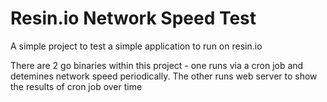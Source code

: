 # Resin.io Network Speed Test

A simple project to test a simple application to run on resin.io

There are 2 go binaries within this project - one runs via a cron job and detemines network speed periodically. The other runs web server to show the results of cron job over time
